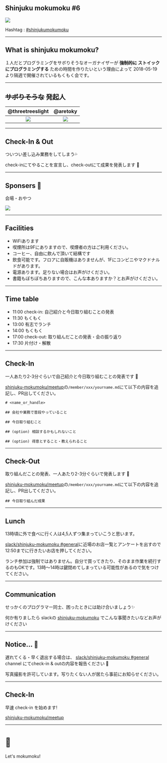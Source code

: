## Shinjuku mokumoku #6

![](/assets/images/shinjuku-mokumoku-banner.png)

Hashtag : [#shinjukumokumoku](https://twitter.com/search?q=%23shinjukumokumoku)

---

## What is shinjuku mokumoku?

１人だとプログラミングをサボりそうなオーガナイザーが **~~強制的に~~ ストイックにプログラミングする** ための時間を作りたいという理由によって 2018-05-19 より隔週で開催されているもくもく会です。

---

## ~~サボりそうな~~ 発起人

@threetreeslight | @aretoky
:---: | :---:
![](https://avatars3.githubusercontent.com/u/1057490?s=100&v=4) | ![](https://avatars3.githubusercontent.com/u/4887965?s=100&v=4)

---

## Check-In & Out

ついつい差し込み業務をしてしまう💦

check-inにてやることを宣言し、check-outにて成果を発表します 💪

---

## Sponsers 👏

会場・おやつ

![](/assets/images/sponsers/repro-logo-colored.png)

---

## Facilities

- WiFiあります
- 喫煙所は9Fにありますので、喫煙者の方はご利用ください。
- コーヒー、自由に飲んで頂いて結構です
- 飲食可能です。フロアに自販機はありませんが、1Fにコンビニやマクドナルドがあります。
- 電源あります。足りない場合はお声がけください。
- 書籍もぼちぼちありますので、こんな本ありますか？とお声がけください。

---

## Time table

- 11:00 check-in: 自己紹介と今日取り組むことの発表
- 11:30 もくもく
- 13:00 有志でランチ
- 14:00 もくもく
- 17:00 check-out: 取り組んだことの発表・会の振り返り
- 17:30 片付け・解散

---

## Check-In

一人あたり2-3分ぐらいで自己紹介と今日取り組むことの発表です 👏

[shinjuku-mokumoku/meetup](https://github.com/shinjuku-mokumoku/meetup)の`/member/xxx/yourname.md`にて以下の内容を追記し、PR出してください。

```
# <name_or_handle>

## 会社や業務で普段やっていること

## 今日取り組むこと

## (option) 相談するかもしれないこと

## (option) 得意とすること・教えられること
```

---

## Check-Out

取り組んだことの発表、一人あたり2-3分ぐらいで発表します 👏

[shinjuku-mokumoku/meetup](https://github.com/shinjuku-mokumoku/meetup)の`/member/xxx/yourname.md`にて以下の内容を追記し、PR出してください。

```
## 今日取り組んだ成果
```

---

## Lunch

13時頃に外で食べに行く人は4,5人ずつ集まっていこうと思います。

[slack/shinjuku-mokumoku #general](https://shinjuku-mokumoku.slack.com/)に近場のお店一覧とアンケートを出すので12:50までに行きたいお店を押してください。

ランチ参加は強制ではありません。自分で買ってきたり、そのまま作業を続行するのもOKです。13時〜14時は鍵閉めてしまっている可能性があるので気をつけてください。

---

## Communication

せっかくのプログラマー同士、困ったときには助け合いましょう✨

何か有りましたら slackの [shinjuku-mokumoku](https://shinjuku-mokumoku.slack.com/) でこんな事聞きたいなどお声がけください

---

## Notice... 👀

遅れてくる・早く退出する場合は、 [slack/shinjuku-mokumoku #general](https://shinjuku-mokumoku.slack.com/) channel にてcheck-in & outの内容を報告ください 🙏

写真撮影を許可しています。写りたくない人が居たら事前にお知らせください。

---

## Check-In

早速 check-in を始めます!

[shinjuku-mokumoku/meetup](https://github.com/shinjuku-mokumoku/meetup)

---

# 💪

Let's mokumoku!

